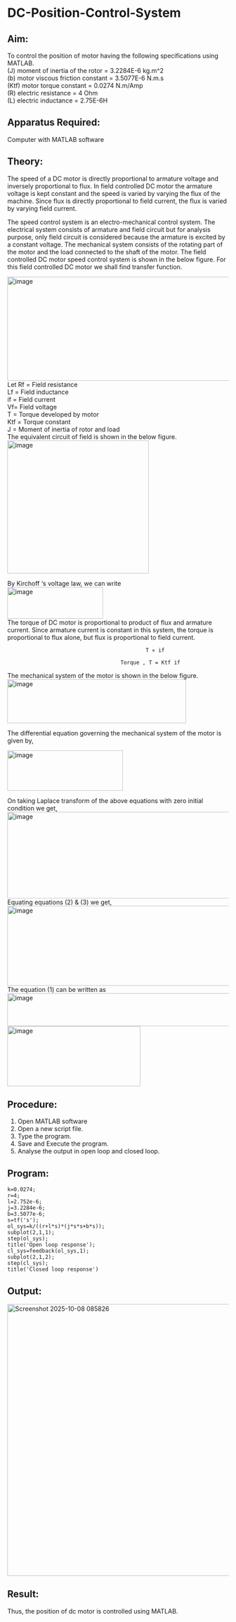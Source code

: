 # DC-Position-Control-System
## Aim:
To control the position of motor having the following specifications using MATLAB.<br>
(J)     moment of inertia of the rotor =    3.2284E-6 kg.m^2<br>
(b)     motor viscous friction constant =    3.5077E-6 N.m.s<br>
(Ktf)    motor torque constant   =           0.0274 N.m/Amp<br>
(R)     electric resistance  =              4 Ohm<br>
(L)     electric inductance  =              2.75E-6H<br>
## Apparatus Required:
Computer with MATLAB software
## Theory: 
The speed of a DC motor is directly proportional to armature voltage and inversely proportional to flux. In field controlled DC motor the armature voltage is kept constant and the speed is varied by varying the flux of the machine. Since flux is directly proportional to field current, the flux is varied by varying field current. 

The speed control system is an electro-mechanical control system. The electrical system consists of armature and field circuit but for analysis purpose, only field circuit is considered because the armature is excited by a constant voltage. The mechanical system consists of the rotating part of the motor and the load connected to the shaft of the motor. The field controlled DC motor speed control system is shown in the below figure. For this field controlled DC motor we shall find transfer function.
       
<img width="722" height="237" alt="image" src="https://github.com/user-attachments/assets/a88f2539-99e6-4089-bd4b-5b372ec46162" /> <br>
Let              Rf = Field resistance <br>
                   Lf = Field inductance <br>
                   if = Field current <br>
                   Vf= Field voltage <br>
                   T = Torque developed by motor  <br>
                  Ktf = Torque constant <br>
                   J = Moment of inertia of rotor and load <br>
The equivalent circuit of field is shown in the below figure. <br>
                  <img width="322" height="303" alt="image" src="https://github.com/user-attachments/assets/b3ee1388-b59f-4161-ba73-161de8752ee5" /> <br>

By Kirchoff ‘s voltage law, we can write <br>
<img width="218" height="72" alt="image" src="https://github.com/user-attachments/assets/19ec25c9-2283-4331-9e6f-28b080b485f5" /> <br>
The torque of  DC motor is proportional to product of flux and armature current. Since armature current is constant in this system, the torque is proportional to flux alone, but flux is proportional to field current. <br>

                                                T ∝ if 

                                        Torque , T = Ktf if

The mechanical system of the motor is shown in the below figure. <br>
<img width="407" height="100" alt="image" src="https://github.com/user-attachments/assets/d9869ccd-dbcf-4259-a365-94842d5fe061" /> <br>

The differential equation governing the mechanical system of the motor is given by, <br>

<img width="263" height="92" alt="image" src="https://github.com/user-attachments/assets/32d5193e-7d09-4078-b6eb-8834fc47f34f" /> <br>

On taking Laplace transform of the above equations with zero initial condition we get, <br>
<img width="632" height="197" alt="image" src="https://github.com/user-attachments/assets/da012858-ee14-4f30-89bb-d23946fe9630" /> <br>
Equating equations (2) & (3) we get, <br>
<img width="917" height="182" alt="image" src="https://github.com/user-attachments/assets/134f55a4-92db-4c53-b339-ac28dc6be9e5" /> <br>
The equation (1) can be written as <br>
<img width="646" height="75" alt="image" src="https://github.com/user-attachments/assets/0e712326-1320-4138-b17c-9346319fc1c5" /> <br>
<img width="303" height="137" alt="image" src="https://github.com/user-attachments/assets/4cd5dc35-5ddd-4dc6-ae0d-9892c7b5bda2" /> <br>

## Procedure:
1.	Open MATLAB software
2.	Open a new script file.
3.	Type the program.
4.	Save and Execute the program.
5.	Analyse the output in open loop and closed loop.

## Program:
```
k=0.0274;
r=4;
l=2.752e-6;
j=3.2284e-6;
b=3.5077e-6;
s=tf('s');
ol_sys=k/((r+l*s)*(j*s*s+b*s));
subplot(2,1,1);
step(ol_sys);
title('Open loop response');
cl_sys=feedback(ol_sys,1);
subplot(2,1,2);
step(cl_sys);
title('Closed loop response')
```

## Output:

<img width="696" height="619" alt="Screenshot 2025-10-08 085826" src="https://github.com/user-attachments/assets/c6ecd4e5-0bec-44ad-8f8d-319c0405fd2a" />


## Result:

Thus, the position of dc motor is controlled using MATLAB. 
